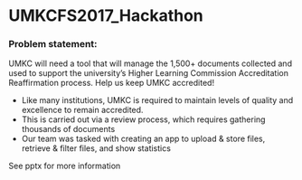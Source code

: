 # UMKCFS2017_Hackathon

### Problem statement:

UMKC will need a tool that will manage the 1,500+ documents collected and used to support the university’s Higher Learning Commission Accreditation Reaffirmation process. Help us keep UMKC accredited!
* Like many institutions, UMKC is required to maintain levels of quality and excellence to remain accredited. 
* This is carried out via a review process, which requires gathering thousands of documents 
* Our team was tasked with creating an app to upload & store files, retrieve & filter files, and show statistics

See pptx for more information